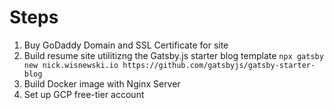 # Steps
1. Buy GoDaddy Domain and SSL Certificate for site
2. Build resume site utilitizng the Gatsby.js starter blog template `npx gatsby new nick.wisnewski.io https://github.com/gatsbyjs/gatsby-starter-blog`
3. Build Docker image with Nginx Server
3. Set up GCP free-tier account

